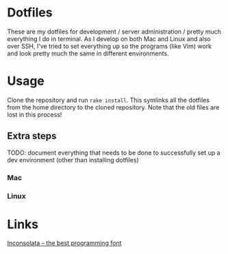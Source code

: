 # Dotfiles

These are my dotfiles for development / server administration / pretty much everything I do in terminal. As I develop on both Mac and Linux and also over SSH, I've tried to set everything up so the programs (like Vim) work and look pretty much the same in different environments.

# Usage

Clone the repository and run `rake install`. This symlinks all the dotfiles from the home directory to the cloned repository. Note that the old files are lost in this process!

## Extra steps

TODO: document everything that needs to be done to successfully set up a dev environment (other than installing dotfiles)

### Mac

### Linux

# Links

[Inconsolata – the best programming font](http://www.levien.com/type/myfonts/inconsolata.html)
